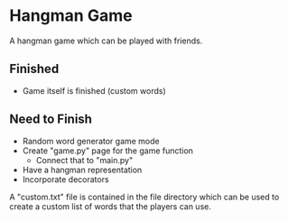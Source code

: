 # Hangman Game
A hangman game which can be played with friends.

## Finished
- Game itself is finished (custom words)

## Need to Finish
- Random word generator game mode
- Create "game.py" page for the game function
  - Connect that to "main.py"
- Have a hangman representation
- Incorporate decorators

A "custom.txt" file is contained in the file directory which can be used to create a custom list of words that the players can use. 
